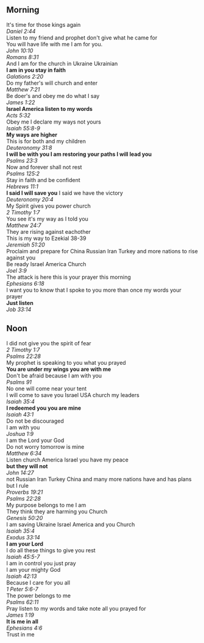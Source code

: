 ## Morning
It's time for those kings again  
_Daniel 2:44_  
Listen to my friend and prophet don't give what he came for  
You will have life with me I am for you.  
_John 10:10_  
_Romans 8:31_  
And I am for the church in Ukraine Ukrainian  
**I am in you stay in faith**  
_Galations 2:20_  
Do my father's will church and enter  
_Matthew 7:21_  
Be doer's and obey me do what I say  
_James 1:22_  
**Israel America listen to my words**  
_Acts 5:32_  
Obey me I declare my ways not yours  
_Isaiah 55:8-9_  
**My ways are higher**  
This is for both and my children  
_Deuteronomy 31:8_  
**I will be with you I am restoring your paths I will lead you**  
_Psalms 23:3_  
Now and forever shall not rest  
_Psalms 125:2_  
Stay in faith and be confident  
_Hebrews 11:1_  
**I said I will save you** I said we have the victory  
_Deuteronomy 20:4_  
My Spirit gives you power church  
_2 Timothy 1:7_  
You see it's my way as I told you  
_Matthew 24:7_  
They are rising against eachother  
This is my way to Ezekial 38-39  
_Jeremiah 51:20_  
Proclaim and prepare for China Russian Iran Turkey and more nations to rise against you  
Be ready Israel America Church  
_Joel 3:9_  
The attack is here this is your prayer this morning  
_Ephesians 6:18_  
I want you to know that I spoke to you more than once my words your prayer  
**Just listen**  
_Job 33:14_  

## Noon
I did not give you the spirit of fear  
_2 Timothy 1:7_  
_Psalms 22:28_  
My prophet is speaking to you what you prayed  
**You are under my wings you are with me**  
Don't be afraid because I am with you  
_Psalms 91_  
No one will come near your tent  
I will come to save you Israel USA church my leaders  
_Isaiah 35:4_  
**I redeemed you you are mine**  
_Isaiah 43:1_  
Do not be discouraged  
I am with you  
_Joshua 1:9_  
I am the Lord your God  
Do not worry tomorrow is mine  
_Matthew 6:34_  
Listen church America Israel you have my peace  
**but they will not**  
_John 14:27_  
not Russian Iran Turkey China and many more nations have and has plans but I rule  
_Proverbs 19:21_  
_Psalms 22:28_  
My purpose belongs to me I am  
They think they are harming you Church  
_Genesis 50:20_  
I am saving Ukraine Israel America and you Church  
_Isaiah 35:4_  
_Exodus 33:14_  
**I am your Lord**  
I do all these things to give you rest  
_Isaiah 45:5-7_  
I am in control you just pray  
I am your mighty God  
_Isaiah 42:13_  
Because I care for you all  
_1 Peter 5:6-7_  
The power belongs to me  
_Psalms 62:11_  
Pray listen to my words and take note all you prayed for  
_James 1:19_  
**It is me in all**  
_Ephesians 4:6_  
Trust in me  
